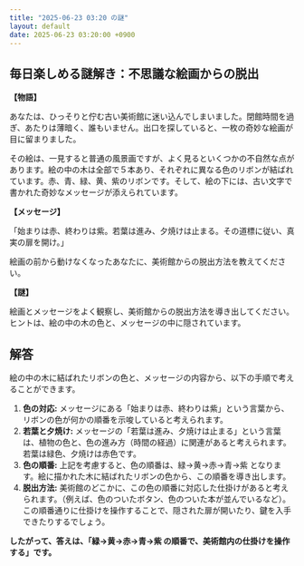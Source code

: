 ```yaml
---
title: "2025-06-23 03:20 の謎"
layout: default
date: 2025-06-23 03:20:00 +0900
---
```

## 毎日楽しめる謎解き：不思議な絵画からの脱出

**【物語】**

あなたは、ひっそりと佇む古い美術館に迷い込んでしまいました。閉館時間を過ぎ、あたりは薄暗く、誰もいません。出口を探していると、一枚の奇妙な絵画が目に留まりました。

その絵は、一見すると普通の風景画ですが、よく見るといくつかの不自然な点があります。絵の中の木は全部で５本あり、それぞれに異なる色のリボンが結ばれています。赤、青、緑、黄、紫のリボンです。そして、絵の下には、古い文字で書かれた奇妙なメッセージが添えられています。

**【メッセージ】**

「始まりは赤、終わりは紫。若葉は進み、夕焼けは止まる。その道標に従い、真実の扉を開け。」

絵画の前から動けなくなったあなたに、美術館からの脱出方法を教えてください。

**【謎】**

絵画とメッセージをよく観察し、美術館からの脱出方法を導き出してください。ヒントは、絵の中の木の色と、メッセージの中に隠されています。

## 解答

絵の中の木に結ばれたリボンの色と、メッセージの内容から、以下の手順で考えることができます。

1.  **色の対応:** メッセージにある「始まりは赤、終わりは紫」という言葉から、リボンの色が何かの順番を示唆していると考えられます。
2.  **若葉と夕焼け:** メッセージの「若葉は進み、夕焼けは止まる」という言葉は、植物の色と、色の進み方（時間の経過）に関連があると考えられます。若葉は緑色、夕焼けは赤色です。
3.  **色の順番:** 上記を考慮すると、色の順番は、緑→黄→赤→青→紫 となります。絵に描かれた木に結ばれたリボンの色から、この順番を導き出します。
4.  **脱出方法:** 美術館のどこかに、この色の順番に対応した仕掛けがあると考えられます。（例えば、色のついたボタン、色のついた本が並んでいるなど）。この順番通りに仕掛けを操作することで、隠された扉が開いたり、鍵を入手できたりするでしょう。

**したがって、答えは、「緑→黄→赤→青→紫 の順番で、美術館内の仕掛けを操作する」です。**
